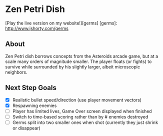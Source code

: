 # Zen Petri Dish

[Play the live version on my website!][germs]
[germs]: http://www.jshorty.com/germs

## About
Zen Petri dish borrows concepts from the Asteroids arcade game, but at a scale many orders of magnitude smaller. The player floats (or fights) to survive while surrounded by his slightly larger, albeit microscopic neighbors.

## Next Step Goals
- [X] Realistic bullet speed/direction (use player movement vectors)
- [X] Respawning enemies
- [ ] Player has limited lives, Game Over screen displayed when finished
- [ ] Switch to time-based scoring rather than by # enemies destroyed
- [ ] Germs split into two smaller ones when shot (currently they just shrink or disappear)
